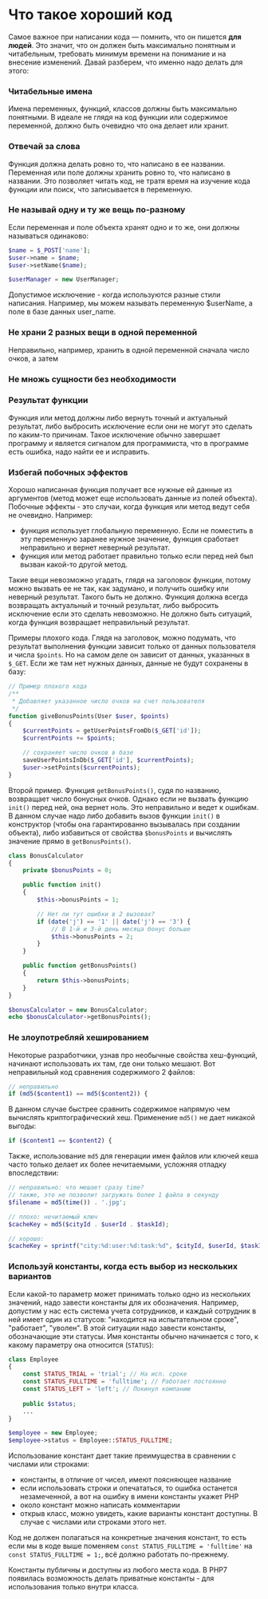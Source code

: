 # Что такое хороший код

Самое важное при написании кода — помнить, что он пишется **для людей**. Это значит, что он должен быть максимально понятным и читабельным, требовать минимум времени на понимание и на внесение изменений. Давай разберем, что именно надо делать для этого: 

### Читабельные имена

Имена переменных, функций, классов должны быть максимально понятными. В идеале не глядя на код функции или содержимое переменной, должно быть очевидно что она делает или хранит.

### Отвечай за слова

Функция должна делать ровно то, что написано в ее названии. Переменная или поле должны хранить ровно то, что написано в названии. Это позволяет читать код, не тратя время на изучение кода функции или поиск, что записывается в переменную.

### Не называй одну и ту же вещь по-разному

Если переменная и поле объекта хранят одно и то же, они должны называться одинаково:

```php
$name = $_POST['name'];
$user->name = $name;
$user->setName($name);

$userManager = new UserManager;
```

Допустимое исключение - когда используются разные стили написания. Например, мы можем называть переменную $userName, а поле в базе данных user_name.

### Не храни 2 разных вещи в одной переменной

Неправильно, например, хранить в одной переменной сначала число очков, а затем 

### Не множь сущности без необходимости

### Результат функции

Функция или метод должны либо вернуть точный и актуальный результат, либо выбросить исключение если они не могут это сделать по каким-то причинам. Такое исключение обычно завершает программу и является сигналом для программиста, что в программе есть ошибка, надо найти ее и исправить.

### Избегай побочных эффектов

Хорошо написанная функция получает все нужные ей данные из аргументов (метод может еще использовать данные из полей объекта). Побочные эффекты - это случаи, когда функция или метод ведут себя не очевидно. Например: 

- функция использует глобальную переменную. Если не поместить в эту переменную заранее нужное значение, функция сработает неправильно и вернет неверный результат. 
- функция или метод работает правильно только если перед ней был вызван какой-то другой метод.

Такие вещи невозможно угадать, глядя на заголовок функции, потому можно вызвать ее не так, как задумано, и получить ошибку или неверный результат. Такого быть не должно. Функция должна всегда возвращать актуальный и точный результат, либо выбросить исключение если это сделать невозможно. Не должно быть ситуаций, когда функция возвращает неправильный результат.

Примеры плохого кода. Глядя на заголовок, можно подумать, что 
результат выполнения функции зависит только от данных пользователя и числа `$points`. 
Но на самом деле он зависит от данных, указанных в `$_GET`. Если же там нет 
нужных данных, данные не будут сохранены в базу:

```php
// Пример плохого кода
/**
 * Добавляет указанное число очков на счет пользователя
 */
function giveBonusPoints(User $user, $points)
{
    $currentPoints = getUserPointsFromDb($_GET['id']);
    $currentPoints += $points;

    // сохраняет число очков в базе
    saveUserPointsInDb($_GET['id'], $currentPoints);
    $user->setPoints($currentPoints);
}
```

Второй пример. Функция `getBonusPoints()`, судя по названию, возвращает число бонусных очков. Однако если не вызвать функцию `init()` перед ней, она вернет ноль. Это неправильно и ведет к ошибкам. В данном случае надо либо добавить вызов функции `init()` в конструктор (чтобы она гарантированно вызывалась при создании объекта), либо избавиться от свойства `$bonusPoints` и вычислять значение прямо в `getBonusPoints()`.

```php
class BonusCalculator
{
    private $bonusPoints = 0;

    public function init()
    {
        $this->bonusPoints = 1;

        // Нет ли тут ошибки в 2 вызовах?
        if (date('j') == '1' || date('j') == '3') {
            // В 1-й и 3-й день месяца бонус больше
            $this->bonusPoints = 2;
        }
    }

    public function getBonusPoints()
    {
        return $this->bonusPoints;
    }
}

$bonusCalculator = new BonusCalculator;
echo $bonusCalculator->getBonusPoints();
```

### Не злоупотребляй хешированием

Некоторые разработчики, узнав про необычные свойства хеш-функций, начинают использовать их там, где они только мешают. Вот неправильный код сравнения содержимого 2 файлов:

```php
// неправильно
if (md5($content1) == md5($content2)) {
```

В данном случае быстрее сравнить содержимое напрямую чем вычислять криптографический хеш. Применение `md5()` не дает никакой выгоды:

```php
if ($content1 == $content2) {
```

Также, использование `md5` для генерации имен файлов или ключей кеша часто только делает их более нечитаемыми, усложняя отладку впоследствии: 

```php
// неправильно: что мешает сразу time? 
// также, это не позволит загружать более 1 файла в секунду
$filename = md5(time()) . '.jpg'; 

// плохо: нечитаемый ключ
$cacheKey = md5($cityId . $userId . $taskId);

// хорошо: 
$cacheKey = sprintf("city:%d:user:%d:task:%d", $cityId, $userId, $taskId);
```

### Используй константы, когда есть выбор из нескольких вариантов

Если какой-то параметр может принимать только одно из нескольких значений, надо завести константы для их обозначения. Например, допустим у нас есть система учета сотрудников, и каждый сотрудник в ней имеет один из статусов: "находится на испытательном сроке", "работает", "уволен". В этой ситуации надо завести константы, обозначающие эти статусы. Имя константы обычно начинается с того, к какому параметру она относится (`STATUS`): 

```php
class Employee
{
    const STATUS_TRIAL = 'trial'; // На исп. сроке
    const STATUS_FULLTIME = 'fulltime'; // Работает постоянно
    const STATUS_LEFT = 'left'; // Покинул компанию
    
    public $status;
    ...
}

$employee = new Employee;
$employee->status = Employee::STATUS_FULLTIME;
```

Использование констант дает такие преимущества в сравнении с числами или строками: 

- константы, в отличие от чисел, имеют поясняющее название
- если использовать строки и опечататься, то ошибка останется незамеченной, а вот на ошибку в имени константы укажет PHP
- около констант можно написать комментарии
- открыв класс, можно увидеть, какие варианты констант доступны. В случае с числами или строками этого нет.

Код не должен полагаться на конкретные значения констант, то есть если мы в коде выше поменяем `const STATUS_FULLTIME = 'fulltime'` на `const STATUS_FULLTIME = 1;`, всё должно работать по-прежнему.

Константы публичны и доступны из любого места кода. В PHP7 появилась возможность делать приватные константы - для использования только внутри класса.

